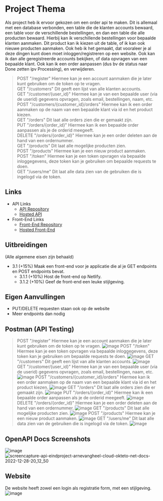 # Project Thema

Als project heb ik ervoor gekozen om een order api te maken. Dit is allemaal met een database verbonden, een table die de klanten accounts bewaard, een table voor de verschillende bestellingen, en dan een table die alle producten bewaard. Hierbij kan ik verschillende bestellingen voor bepaalde klanten aanmaken. Dit product kan ik kiezen uit de table, of ik kan ook nieuwe producten aanmaken. Ook heb ik het gemaakt, dat vooraleer je al deze dingen kunt doen moet inloggen/registreren op een website. Ook kan ik dan alle geregistreerde accounts bekijken, of data opvragen van een bepaalde klant. Ook kan ik een order aanpassen (dus bv de status naar Done zetten ipv Processing), en verwijderen.

> POST "/register" Hiermee kan je een account aanmaken die je later kunt gebruiken om de token op te vragen.<br>
> GET "/customers" Dit geeft een lijst van alle klanten accounts.<br>
> GET "/customer/{user_id}" Hiermee kan je van een bepaalde user (via de userid) gegevens opvragen, zoals email, bestellingen, naam, etc.<br>
> POST "/customers/{customer_id}/orders" Hiermee kan ik een order aanmaken op de naam van een bepaalde klant via id en het product kiezen.<br>
> GET "/orders" Dit laat alle orders zien die er gemaakt zijn.<br>
> PUT "/orders/{order_id}" Hiermee kan ik een bepaalde order aanpassen als je de orderid meegeeft.<br>
> DELETE "/orders/{order_id}" Hiermee kan je een order deleten aan de hand van een ordernummer.<br>
> GET "/products" Dit laat alle mogelijke producten zien.<br>
> POST "/products" Hiermee kan je een nieuw product aanmaken.<br>
> POST "/token" Hiermee kan je een token opvragen via bepaalde inloggegevens, deze token kan je gebruiken om bepaalde requests te doen.<br>
> GET "/users/me" Dit laat alle data zien van de gebruiken die is ingelogd via de token.<br>

## Links
* API Links
    * [API Repository](https://github.com/ArneVangheel/API-Eindproject)
    * [Hosted API](https://api-eindproject-arnevangheel.cloud.okteto.net/)
* Front-End Links
    * [Front-End Repository](https://github.com/ArneVangheel/website-eindproject)
    * [Hosted Front-End ](https://api-eindproject.netlify.app/)
   
## Uitbreidingen
(Alle algemene eisen zijn behaald)

   * 3.1 (+15%) Maak een front-end voor je applicatie die al je GET endpoints en POST endpoints bevat.
      * 3.1.1 (+10%) Host de front-end op Netlify. 
      * 3.1.2 (+10%) Geef de front-end een leuke stijlgeving.
     
## Eigen Aanvullingen 
   * PUT/DELETE requesten staan ook op de website
   * Meer endpoints dan nodig

## Postman (API Testing)
> POST "/register" Hiermee kan je een account aanmaken die je later kunt gebruiken om de token op te vragen.
![image](https://user-images.githubusercontent.com/94957070/209864116-5dbed187-1826-4a4c-abb8-5268b37708c3.png)
> POST "/token" Hiermee kan je een token opvragen via bepaalde inloggegevens, deze token kan je gebruiken om bepaalde requests te doen.
![image](https://user-images.githubusercontent.com/94957070/209864488-e8fde5f7-72d9-4954-ab02-3a3943f05baf.png)
GET "/customers" Dit geeft een lijst van alle klanten accounts.
![image](https://user-images.githubusercontent.com/94957070/209864704-7e72307f-401e-478f-8433-13f50230c946.png)
> GET "/customer/{user_id}" Hiermee kan je van een bepaalde user (via de userid) gegevens opvragen, zoals email, bestellingen, naam, etc.
![image](https://user-images.githubusercontent.com/94957070/209864755-6d46faf0-3889-41c1-ade9-0a4923319ebe.png)
> POST "/customers/{customer_id}/orders" Hiermee kan ik een order aanmaken op de naam van een bepaalde klant via id en het product kiezen.
![image](https://user-images.githubusercontent.com/94957070/209864936-a4ae5b03-f4ab-4d39-a9e1-a95f50644fd1.png)
> GET "/orders" Dit laat alle orders zien die er gemaakt zijn.
![image](https://user-images.githubusercontent.com/94957070/209864986-560f9389-1a0a-40f6-ab7f-aa43de000a5a.png)
> PUT "/orders/{order_id}" Hiermee kan ik een bepaalde order aanpassen als je de orderid meegeeft.
![image](https://user-images.githubusercontent.com/94957070/209865068-52b79a9f-4fae-4fe4-abbf-442c4b193554.png)
> DELETE "/orders/{order_id}" Hiermee kan je een order deleten aan de hand van een ordernummer.
![image](https://user-images.githubusercontent.com/94957070/209865140-184fe865-3ee8-497c-9168-fe039274a395.png)
> GET "/products" Dit laat alle mogelijke producten zien.
![image](https://user-images.githubusercontent.com/94957070/209865190-20e7b2f9-5112-4670-b2f9-81f1406f31f4.png)
> POST "/products" Hiermee kan je een nieuw product aanmaken.
![image](https://user-images.githubusercontent.com/94957070/209865271-243ccb73-c27d-4237-94a2-e0443a9d70d6.png)
> GET "/users/me" Dit laat alle data zien van de gebruiken die is ingelogd via de token.
![image](https://user-images.githubusercontent.com/94957070/209865330-c7d5f1ce-9d23-42ff-afbd-d78f923c7d63.png)


## OpenAPI Docs Screenshots
![image](https://user-images.githubusercontent.com/94957070/209861070-1af2c4b3-6e3e-49ff-acc6-c8a1f58c7ce8.png)
![screencapture-api-eindproject-arnevangheel-cloud-okteto-net-docs-2022-12-28-20_12_50](https://user-images.githubusercontent.com/94957070/209861294-3ac176b6-b41c-481c-a78b-f46d173fb0ea.png)


## Website
De website heeft zowel een login als registratie form, met een stijlgeving.
![image](https://user-images.githubusercontent.com/94957070/209861862-524d5539-aadf-4193-9c7e-02437e3104af.png)


